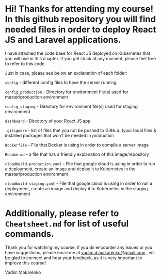 # Hi! Thanks for attending my course! In this github repository you will find needed files in order to deploy React JS and Laravel applications.

I have attached the code base for React JS deployed on Kubernetes that you will use in this chapter.  If you get stuck at any moment, please feel free to refer to this code.

Just in case, please see below an explanation of each folder:

`config` - different config files to have the server running

`config_production` - Directory for environment file(s) used for master/production environment

`config_staging` - Directory for environment file(s) used for staging environment

`dashboard` - Directory of your React JS app

`.gitignore` - list of files that you not be pushed to GitHub. (your local files & installed packages that won't be needed in production

`Dockerfile` - File that Docker is using in order to compile a server image

`Readme.md` - a file that has a friendly explanation of this image/repository

`cloudbuild-production.yaml` - File that google cloud is using in order to run a deployment, create an image and deploy it to Kubernetes in the master/production environment

`cloudbuild-staging.yaml` - File that google cloud is using in order to run a deployment, create an image and deploy it to Kubernetes in the staging environment


# Additionally, please refer to `Cheatsheet.md` for list of useful commands.

Thank you for watching my course, if you do encounter any issues or you have suggestions, please email me at vadim.d.makarenko@gmail.com , will be glad to connect and hear your feedback, as it is very important to improve this course!

Vadim Makarenko
